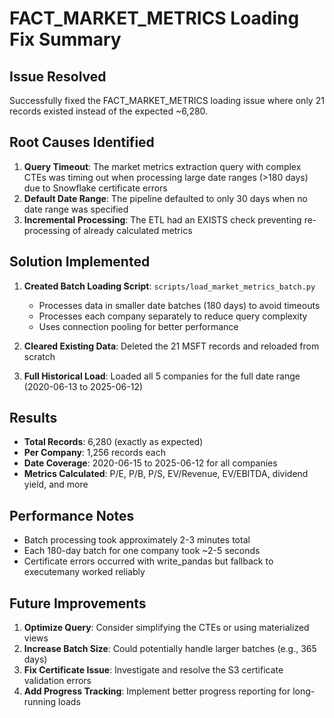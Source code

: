 # FACT_MARKET_METRICS Loading Fix Summary

## Issue Resolved
Successfully fixed the FACT_MARKET_METRICS loading issue where only 21 records existed instead of the expected ~6,280.

## Root Causes Identified

1. **Query Timeout**: The market metrics extraction query with complex CTEs was timing out when processing large date ranges (>180 days) due to Snowflake certificate errors
2. **Default Date Range**: The pipeline defaulted to only 30 days when no date range was specified
3. **Incremental Processing**: The ETL had an EXISTS check preventing re-processing of already calculated metrics

## Solution Implemented

1. **Created Batch Loading Script**: `scripts/load_market_metrics_batch.py`
   - Processes data in smaller date batches (180 days) to avoid timeouts
   - Processes each company separately to reduce query complexity
   - Uses connection pooling for better performance

2. **Cleared Existing Data**: Deleted the 21 MSFT records and reloaded from scratch

3. **Full Historical Load**: Loaded all 5 companies for the full date range (2020-06-13 to 2025-06-12)

## Results

- **Total Records**: 6,280 (exactly as expected)
- **Per Company**: 1,256 records each
- **Date Coverage**: 2020-06-15 to 2025-06-12 for all companies
- **Metrics Calculated**: P/E, P/B, P/S, EV/Revenue, EV/EBITDA, dividend yield, and more

## Performance Notes

- Batch processing took approximately 2-3 minutes total
- Each 180-day batch for one company took ~2-5 seconds
- Certificate errors occurred with write_pandas but fallback to executemany worked reliably

## Future Improvements

1. **Optimize Query**: Consider simplifying the CTEs or using materialized views
2. **Increase Batch Size**: Could potentially handle larger batches (e.g., 365 days)
3. **Fix Certificate Issue**: Investigate and resolve the S3 certificate validation errors
4. **Add Progress Tracking**: Implement better progress reporting for long-running loads